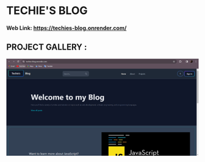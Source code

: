 # TECHIE'S BLOG

#### Web Link: https://techies-blog.onrender.com/

## PROJECT GALLERY :

![Home Page](<Readme_Images/TB-Home.png>)